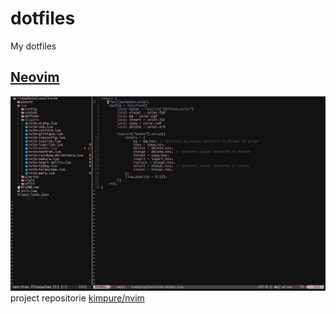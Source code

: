 # dotfiles
My dotfiles

## [Neovim](https://github.com/neovim/neovim)
![](https://github.com/kimpure/nvim/raw/main/assets/preview.png)
project repositorie [kimpure/nvim](https://github.com/kimpure/nvim)

